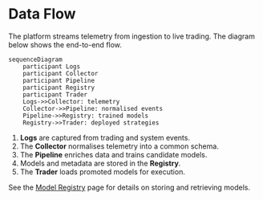 # Data Flow

The platform streams telemetry from ingestion to live trading. The diagram below shows the end-to-end flow.

```mermaid
sequenceDiagram
    participant Logs
    participant Collector
    participant Pipeline
    participant Registry
    participant Trader
    Logs->>Collector: telemetry
    Collector->>Pipeline: normalised events
    Pipeline->>Registry: trained models
    Registry->>Trader: deployed strategies
```

1. **Logs** are captured from trading and system events.
2. The **Collector** normalises telemetry into a common schema.
3. The **Pipeline** enriches data and trains candidate models.
4. Models and metadata are stored in the **Registry**.
5. The **Trader** loads promoted models for execution.

See the [Model Registry](model_registry.md) page for details on storing and retrieving models.
